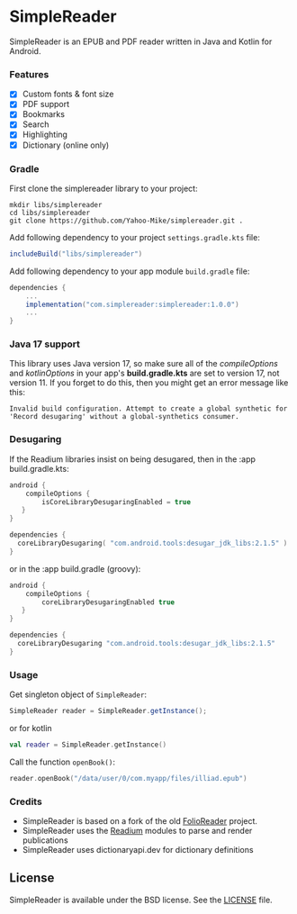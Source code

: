 # SimpleReader

SimpleReader is an EPUB and PDF reader written in Java and Kotlin for Android.

### Features

- [x] Custom fonts & font size
- [x] PDF support
- [x] Bookmarks
- [x] Search
- [x] Highlighting
- [x] Dictionary (online only)

### Gradle

First clone the simplereader library to your project:

```
mkdir libs/simplereader
cd libs/simplereader
git clone https://github.com/Yahoo-Mike/simplereader.git .
```

Add following dependency to your project `settings.gradle.kts` file:

```groovy
includeBuild("libs/simplereader")
```

Add following dependency to your app module `build.gradle` file:

```groovy
dependencies {
    ...
    implementation("com.simplereader:simplereader:1.0.0")
    ...
}
```
### Java 17 support
This library uses Java version 17, so make sure all of the *compileOptions* and *kotlinOptions* in your app's **build.gradle.kts** are set to version 17, not version 11.
If you forget to do this, then you might get an error message like this:
```
Invalid build configuration. Attempt to create a global synthetic for 'Record desugaring' without a global-synthetics consumer.
```
### Desugaring
If the Readium libraries insist on being desugared, then in the :app build.gradle.kts:
```kotlin
android {
    compileOptions {
        isCoreLibraryDesugaringEnabled = true
   }
}

dependencies {
  coreLibraryDesugaring( "com.android.tools:desugar_jdk_libs:2.1.5" )
}
```
or in the :app build.gradle (groovy):
```groovy
android {
    compileOptions {
        coreLibraryDesugaringEnabled true
   }
}

dependencies {
  coreLibraryDesugaring "com.android.tools:desugar_jdk_libs:2.1.5"
}
```

### Usage

Get singleton object of `SimpleReader`:

```java
SimpleReader reader = SimpleReader.getInstance();
```
or for kotlin
```kotlin
val reader = SimpleReader.getInstance()
```

Call the function `openBook()`:

```kotlin
reader.openBook("/data/user/0/com.myapp/files/illiad.epub")
```


### Credits
* SimpleReader is based on a fork of the old [FolioReader](https://github.com/FolioReader/FolioReader-Android) project.
* SimpleReader uses the [Readium](https://github.com/readium/kotlin-toolkit) modules to parse and render publications
* SimpleReader uses dictionaryapi.dev for dictionary definitions

## License
SimpleReader is available under the BSD license. See the [LICENSE](https://github.com/FolioReader/FolioReader-Android/blob/master/License.md) file.

